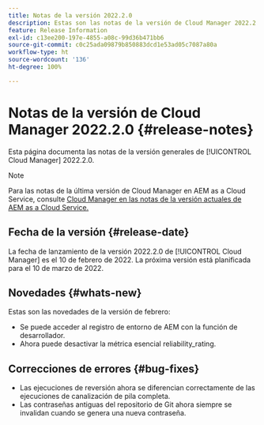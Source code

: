 ```yaml
---
title: Notas de la versión 2022.2.0
description: Estas son las notas de la versión de Cloud Manager 2022.2.0.
feature: Release Information
exl-id: c13ee200-197e-4855-a08c-99d36b471bb6
source-git-commit: c0c25ada09879b850883dcd1e53ad05c7087a80a
workflow-type: ht
source-wordcount: '136'
ht-degree: 100%

---
```


# Notas de la versión de Cloud Manager 2022.2.0 {#release-notes}

Esta página documenta las notas de la versión generales de [!UICONTROL Cloud Manager] 2022.2.0.

>[!NOTE]
>
>Para las notas de la última versión de Cloud Manager en AEM as a Cloud Service, consulte [Cloud Manager en las notas de la versión actuales de AEM as a Cloud Service.](https://experienceleague.adobe.com/docs/experience-manager-cloud-service/content/implementing/using-cloud-manager/release-notes-cloud-manager/release-notes-cm-current.html?lang=es)

## Fecha de la versión {#release-date}

La fecha de lanzamiento de la versión 2022.2.0 de [!UICONTROL Cloud Manager] es el 10 de febrero de 2022. La próxima versión está planificada para el 10 de marzo de 2022.

## Novedades {#whats-new}

Estas son las novedades de la versión de febrero:

* Se puede acceder al registro de entorno de AEM con la función de desarrollador.
* Ahora puede desactivar la métrica esencial reliability_rating.

## Correcciones de errores {#bug-fixes}

* Las ejecuciones de reversión ahora se diferencian correctamente de las ejecuciones de canalización de pila completa.
* Las contraseñas antiguas del repositorio de Git ahora siempre se invalidan cuando se genera una nueva contraseña.
